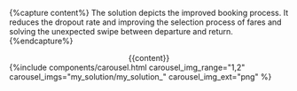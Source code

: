 {%capture content%} The solution depicts the improved booking process. It reduces the dropout rate and improving the selection process of fares and solving the unexpected swipe between departure and return.  
{%endcapture%}

<div class="section-theme">
    <div class="col-1" style="text-align: center; width: 45ch; margin: auto">
        <div>
        {{content}}
        </div>
    </div>
    {%include components/carousel.html
        carousel_img_range="1,2"
        carousel_imgs="my_solution/my_solution_"
        carousel_img_ext="png"
    %}
</div>